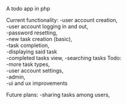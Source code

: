 A todo app in php

Current functionality:
	-user account creation,  
	-user account logging in and out,  
	-password resetting,  
	-new task creation (basic),  
	-task completion,  
	-displaying said task  
	-completed tasks view,
	-searching tasks
Todo:  
	-more task types,  
	-user account settings,  
	-admin,  
	-ui and ux improvements 

Future plans:
	-sharing tasks among users, 

